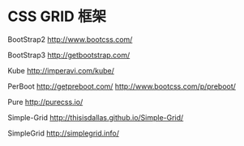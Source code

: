CSS GRID 框架
=============

BootStrap2
http://www.bootcss.com/

BootStrap3
http://getbootstrap.com/

Kube
http://imperavi.com/kube/

PerBoot
http://getpreboot.com/
http://www.bootcss.com/p/preboot/

Pure
http://purecss.io/

Simple-Grid
http://thisisdallas.github.io/Simple-Grid/

SimpleGrid
http://simplegrid.info/
